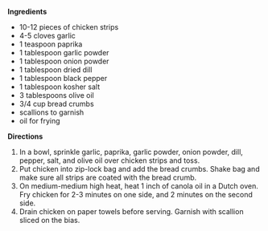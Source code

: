 **Ingredients**
- 10-12 pieces of chicken strips
- 4-5 cloves garlic
- 1 teaspoon paprika
- 1 tablespoon garlic powder
- 1 tablespoon onion powder
- 1 tablespoon dried dill
- 1 tablespoon black pepper
- 1 tablespoon kosher salt
- 3 tablespoons olive oil
- 3/4 cup bread crumbs
- scallions to garnish
- oil for frying

**Directions**
1. In a bowl, sprinkle garlic, paprika, garlic powder, onion powder, dill, pepper, salt, and olive oil over chicken strips and toss. 
2. Put chicken into zip-lock bag and add the bread crumbs.  Shake bag and make sure all strips are coated with the bread crumb.
3. On medium-medium high heat, heat 1 inch of canola oil in a Dutch oven.  Fry chicken for 2-3 minutes on one side, and 2 minutes on the second side.
4. Drain chicken on paper towels before serving. Garnish with scallion sliced on the bias.